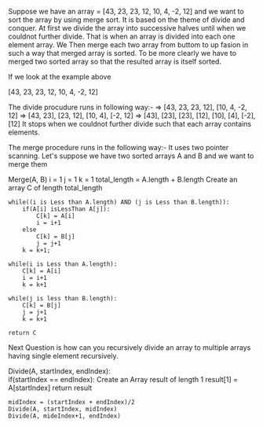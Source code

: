 Suppose we have an array = [43, 23, 23, 12, 10, 4, -2, 12]
and we want to sort the array by using merge sort. 
It is based on the theme of divide and conquer. 
At first we divide the array into successive halves until when we couldnot further 
divide. That is when an array is divided into each one element array. 
We Then merge each two array from buttom to up fasion in such a way that merged 
array is sorted. To be more clearly we have to merged two sorted array so that the 
resulted array is itself sorted. 

If we look at the example above

[43, 23, 23, 12, 10, 4, -2, 12]

The divide procudure runs in following way:-
=>  [43, 23, 23, 12], [10, 4, -2, 12]
=>  [43, 23], [23, 12], [10, 4], [-2, 12]
=>  [43], [23], [23], [12], [10], [4], [-2], [12]
It stops when we couldnot further divide such that each array contains elements.


The merge procedure runs in the following way:-
It uses two pointer scanning.
Let's suppose we have two sorted arrays A and B and we want to merge them

Merge(A, B)
    i = 1
    j = 1
    k = 1
    total_length = A.length + B.length
    Create an array C of length total_length

    while((i is Less than A.length) AND (j is Less than B.length)):
        if(A[i] isLessThan A[j]):
            C[k] = A[i]
            i = i+1
        else
            C[k] = B[j]
            j = j+1
        k = k+1;
    
    while(i is Less than A.length):
        C[k] = A[i]
        i = i+1
        k = k+1

    while(j is less than B.length):
        C[k] = B[j]
        j = j+1
        k = k+1
    
    return C


Next Question is how can you recursively divide an array to multiple arrays having single element recursively.

Divide(A, startIndex, endIndex):    
    if(startIndex == endIndex):
        Create an Array result of length 1
        result[1] = A[startIndex]
        return result
    
    midIndex = (startIndex + endIndex)/2
    Divide(A, startIndex, midIndex)
    Divide(A, mideIndex+1, endIndex)
    
        